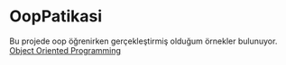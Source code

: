 # OopPatikasi

Bu projede oop öğrenirken gerçekleştirmiş olduğum örnekler bulunuyor.
[Object Oriented Programming](https://www.patika.dev/tr)
